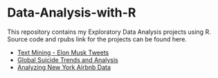 # Data-Analysis-with-R
This repository contains my Exploratory Data Analysis projects using R. Source code and rpubs link for the projects can be found here.
- [Text Mining - Elon Musk Tweets](https://rpubs.com/siddharth2711/624628)
- [Global Suicide Trends and Analysis](https://rpubs.com/siddharth2711/610230)
- [Analyzing New York Airbnb Data](https://rpubs.com/siddharth2711/612101) 
